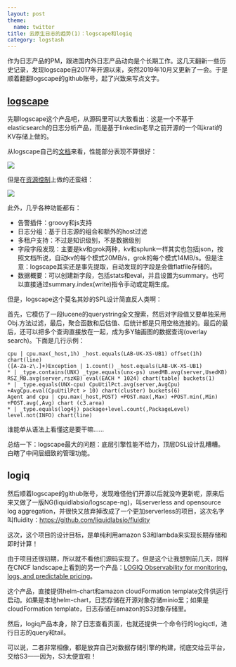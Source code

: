```yaml
---
layout: post
theme:
  name: twitter
title: 云原生日志的趋势(1)：logscape和logiq
category: logstash
---
```


作为日志产品的PM，跟进国内外日志产品动向是个长期工作。这几天翻新一些历史记录，发现logscape自2017年开源以来，突然2019年10月又更新了一会。于是顺着翻翻logscape的github账号，起了兴致来写点文字。

## [logscape](https://github.com/logscape/Logscape)

先聊logscape这个产品吧，从源码里可以大致看出：这是一个不基于elasticsearch的日志分析产品，而是基于linkedin老早之前开源的一个叫krati的KV存储上做的。

从logscape自己的[文档](http://logscape.github.io/technology-sizing.html)来看，性能部分表现不算很好：

![](https://pic3.zhimg.com/v2-a29c59d8c4ffe5e59ab6a681f561980a_r.jpg)

但是在[资源控制](http://logscape.github.io/technology-search_performance.html)上做的还蛮细：

![](https://pic4.zhimg.com/v2-57bddee287d91a0e0640c208b05aa6db_r.jpg)

此外，几乎各种功能都有：

* 告警插件：groovy和js支持
* 日志分组：基于日志源的组合和额外的host过滤
* 多租户支持：不过是知识级别，不是数据级别
* 字段字段发现：主要是kv和grok两种，kv和splunk一样其实也包括json，按照文档所说，自动kv的每个模式20MB/s，grok的每个模式14MB/s。但是注意：logscape其实还是事先提取，自动发现的字段是会做flatfile存储的。
* 数据概要：可以创建新字段，包括stats和eval，并且设置为summary。也可以直接通过summary.index(write)指令手动或定期生成。

但是，logscape这个莫名其妙的SPL设计简直反人类啊：

首先，它模仿了一段lucene的querystring全文搜索，然后对字段值又要单独采用Obj.<method>方法过滤，最后，聚合函数和后估值、后统计都是只用空格连接的。最后的最后，还可以把多个查询直接放在一起，成为多Y轴画图的数据查询(overlay search)。下面是几行示例：

```
cpu | cpu.max(_host,1h) _host.equals(LAB-UK-XS-UB1) offset(1h) chart(line)
([A-Za-z\.]+)Exception | 1.count() _host.equals(LAB-UK-XS-UB1)
* | _type.contains(UNX) _type.equals(unx-ps) usedMB.avg(server,UsedKB) RSZ_MB.avg(server,rszKB) eval(EACH * 1024) chart(table) buckets(1)
* | _type.equals(UNX-cpu) CpuUtilPct.avg(server,AvgCpu) +AvgCpu.eval(CpuUtilPct > 10) chart(cluster) buckets(6)
Agent and cpu | cpu.max(_host,POST) +POST.max(,Max) +POST.min(,Min) +POST.avg(,Avg) chart (c3.area)
* | _type.equals(log4j) package+level.count(,PackageLevel) level.not(INFO) chart(line)
```

谁能单从语法上看懂这是要干嘛……

总结一下：logscape最大的问题：底层引擎性能不给力，顶层DSL设计乱糟糟。白瞎了中间层细致的管理功能。

## logiq

然后顺着logscape的github账号，发现难怪他们开源以后就没咋更新呢，原来后来又做了一版NG(liquidlabsio/logscape-ng)，叫serverless and opensource log aggregation，并很快又放弃掉改成了一个更加serverless的项目，这次名字叫fluidity：<https://github.com/liquidlabsio/fluidity>

这次，这个项目的设计目标，是单纯利用amazon S3和lambda来实现长期存储和即时计算！

由于项目还很初期，所以就不看他们源码实现了。但是这个让我想到前几天，同样在CNCF landscape上看到的另一个产品：[LOGIQ Observability for monitoring, logs, and predictable pricing](https://logiq.ai/)。

这个产品，直接提供helm-chart和amazon cloudFormation template文件供运行启动。如果是本地helm-chart，日志存储在开源对象存储minio里；如果是cloudFormation template，日志存储在amazon的S3对象存储里。

然后，logiq产品本身，除了日志查看页面，也就还提供一个命令行的logiqctl，进行日志的query和tail。

可以说，二者非常相像，都是放弃自己对数据存储引擎的构建，彻底交给云平台，交给S3——因为，S3太便宜啦！
